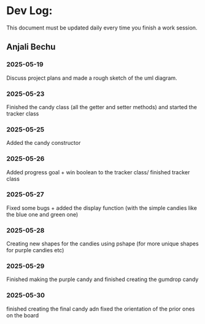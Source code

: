 # Dev Log:

This document must be updated daily every time you finish a work session.

## Anjali Bechu

### 2025-05-19 
Discuss project plans and made a rough sketch of the uml diagram.

### 2025-05-23
Finished the candy class (all the getter and setter methods) and started the tracker class

### 2025-05-25
Added the candy constructor

### 2025-05-26
Added progress goal + win boolean to the tracker class/ finished tracker class

### 2025-05-27
Fixed some bugs + added the display function (with the simple candies like the blue one and green one)

### 2025-05-28
Creating new shapes for the candies using pshape (for more unique shapes for purple candies etc)

### 2025-05-29
Finished making the purple candy and finished creating the gumdrop candy

### 2025-05-30
finished creating the final candy adn fixed the orientation of the prior ones on the board
